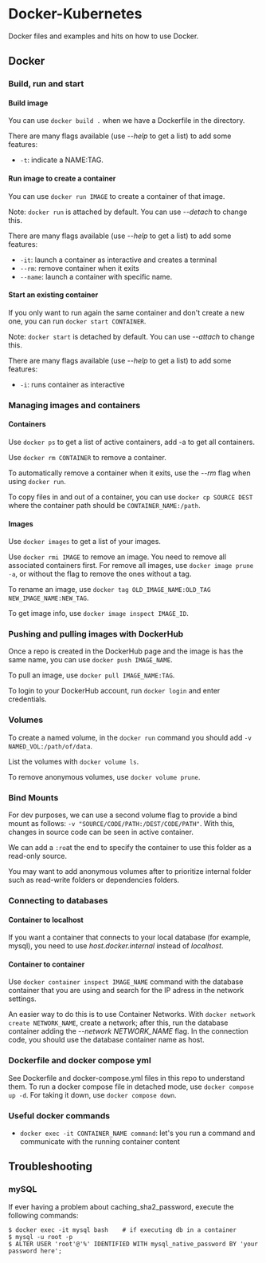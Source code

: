 # Docker-Kubernetes
Docker files and examples and hits on how to use Docker.

## Docker
### Build, run and start
#### Build image
You can use `docker build .` when we have a Dockerfile in the directory.

There are many flags available (use *--help* to get a list) to add some features:

- `-t`: indicate a NAME:TAG.

#### Run image to create a container
You can use `docker run IMAGE` to create a container of that image.

Note: `docker run` is attached by default. You can use *--detach* to change this.

There are many flags available (use *--help* to get a list) to add some features:

- `-it`: launch a container as interactive and creates a terminal
- `--rm`: remove container when it exits
- `--name`: launch a container with specific name.

#### Start an existing container
If you only want to run again the same container and don't create a new one, you can run `docker start CONTAINER`.

Note: `docker start` is detached by default. You can use *--attach* to change this.

There are many flags available (use *--help* to get a list) to add some features:

- `-i`: runs container as interactive


### Managing images and containers
#### Containers
Use `docker ps` to get a list of active containers, add -a to get all containers.

Use `docker rm CONTAINER` to remove a container.

To automatically remove a container when it exits, use the *--rm* flag when using `docker run`.

To copy files in and out of a container, you can use `docker cp SOURCE DEST` where the container path should be `CONTAINER_NAME:/path`.

#### Images
Use `docker images` to get a list of your images.

Use `docker rmi IMAGE` to remove an image. You need to remove all associated containers first. For remove all images, use `docker image prune -a`, or without the flag to remove the ones without a tag.

To rename an image, use `docker tag OLD_IMAGE_NAME:OLD_TAG NEW_IMAGE_NAME:NEW_TAG`.

To get image info, use `docker image inspect IMAGE_ID`.

### Pushing and pulling images with DockerHub
Once a repo is created in the DockerHub page and the image is has the same name, you can use `docker push IMAGE_NAME`.

To pull an image, use `docker pull IMAGE_NAME:TAG`.

To login to your DockerHub account, run `docker login` and enter credentials.

### Volumes
To create a named volume, in the `docker run` command you should add `-v NAMED_VOL:/path/of/data`.

List the volumes with `docker volume ls`.

To remove anonymous volumes, use `docker volume prune`.

### Bind Mounts
For dev purposes, we can use a second volume flag to provide a bind mount as follows: `-v "SOURCE/CODE/PATH:/DEST/CODE/PATH"`. With this, changes in source code can be seen in active container.

We can add a `:ro`at the end to specify the container to use this folder as a read-only source.

You may want to add anonymous volumes after to prioritize internal folder such as read-write folders or dependencies folders.

### Connecting to databases
#### Container to localhost
If you want a container that connects to your local database (for example, mysql), you need to use *host.docker.internal* instead of *localhost*.

#### Container to container
Use `docker container inspect IMAGE_NAME` command with the database container that you are using and search for the IP adress in the network settings.

An easier way to do this is to use Container Networks. With `docker network create NETWORK_NAME`, create a network; after this, run the database container adding the *--network NETWORK_NAME* flag. In the connection code, you should use the database container name as host.

### Dockerfile and docker compose yml
See Dockerfile and docker-compose.yml files in this repo to understand them.
To run a docker compose file in detached mode, use `docker compose up -d`. For taking it down, use `docker compose down`.

### Useful docker commands
- `docker exec -it CONTAINER_NAME command`: let's you run a command and communicate with the running container content

## Troubleshooting
### mySQL
If ever having a problem about caching_sha2_password, execute the following commands:
```
$ docker exec -it mysql bash    # if executing db in a container
$ mysql -u root -p
$ ALTER USER 'root'@'%' IDENTIFIED WITH mysql_native_password BY 'your password here';
```